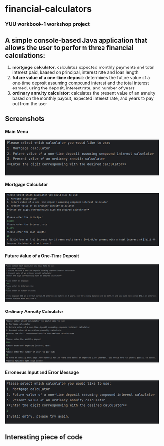 # financial-calculators
### YUU workbook-1 workshop project
## A simple console-based Java application that allows the user to perform three financial calculations:
1. **mortgage calculator**: calculates expected monthly payments and total interest paid, baased on principal, interest rate and loan length
2. **future value of a one-time deposit**: determines the future value of a one-time deposit assuming compound interest and the total interest earned, using the deposit, interest rate, and number of years
3. **ordinary annuity calculator**: calculates the present value of an annuity based on the monthly payout, expected interest rate, and years to pay out from the user

## Screenshots
#### Main Menu
![Main Menu Screenshot](screenshots/financial-calculator-home-screen.png)

#### Mortgage Calculator
![Mortgage Calc Screenshot](screenshots/mortgage-calculator-screenshot.png)

#### Future Value of a One-Time Deposit
![Future Value Calc](screenshots/future-value-calculator-screenshot.png)

#### Ordinary Annuity Calculator
![Ordinary Annuity Calc](screenshots/ordinary-annuity-calculator-screenshot.png)

#### Erroneous Input and Error Message
![Error Message](screenshots/financial-calculator-error-screenshot.png)

## Interesting piece of code
